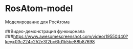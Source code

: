 # RosAtom-model
Моделирование для РосАтома


##Видео-демонстрация функицонала
###https://www.awesomescreenshot.com/video/19550440?key=03c224c252e3f2bc6fd1b5be88b87698
